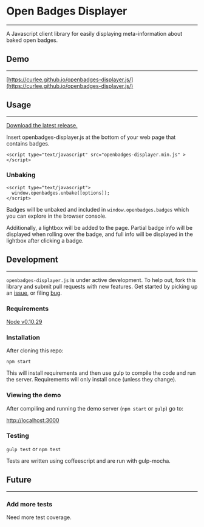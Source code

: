 # Open Badges Displayer
-----

A Javascript client library for easily displaying meta-information about
baked open badges.

## Demo
-----

[https://curlee.github.io/openbadges-displayer.js/](https://curlee.github.io/openbadges-displayer.js/)

## Usage
-----

[Download the latest release.](https://github.com/cmcavoy/openbadges-displayer.js/releases)

Insert openbadges-displayer.js at the bottom of your web page that contains
badges.

    <script type="text/javascript" src="openbadges-displayer.min.js" ></script>

### Unbaking

    <script type="text/javascript">
      window.openbadges.unbake([options]);
    </script>

Badges will be unbaked and included in `window.openbadges.badges` which you can explore
in the browser console.

Additionally, a lightbox will be added to the page. Partial badge info will be
displayed when rolling over the badge, and full info will be displayed in the
lightbox after clicking a badge.

## Development
-----

`openbadges-displayer.js` is under active development. To help out, fork this
library and submit pull requests with new features. Get started by picking up an
[issue](http://github.com/cmcavoy/openbadges-displayer.js/issues), or filing
[bug](http://github.com/cmcavoy/openbadges-displayer.js/issues).

### Requirements

[Node v0.10.29](http://nodejs.org/)

### Installation

After cloning this repo:

`npm start`

This will install requirements and then use gulp to compile the code and
run the server. Requirements will only install once (unless they change).

### Viewing the demo

After compiling and running the demo server (`npm start` or `gulp`) go to:

[http://localhost:3000](http://localhost:3000)

### Testing

`gulp test` or `npm test`

Tests are written using coffeescript and are run with gulp-mocha.

## Future
-----

### Add more tests

Need more test coverage.